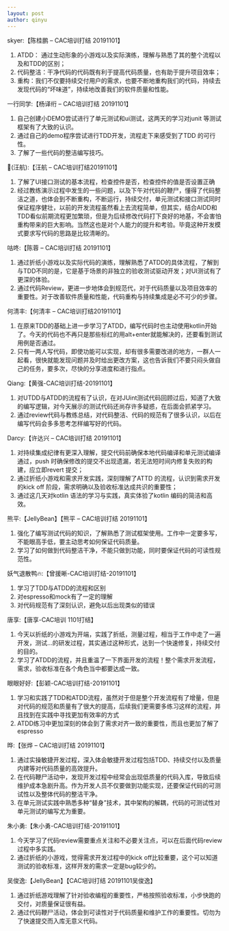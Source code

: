 ```yaml
---
layout: post
author: qinyu
---
```


skyer:【陈桂鹏 – CAC培训打结 20191101】
1. ATDD： 通过生动形象的小游戏以及实际演练，理解与熟悉了其的整个流程以及和TDD的区别；
2. 代码整洁： ​干净代码的代码既有利于提高代码质量，也有助于提升项目效率；
3. 重构： ​我们不仅要持续交付用户的需求，也要不断地重构我们的代码，持续去发现代码的“坏味道”，持续地改善我们的软件质量和性能。

一行同学:【杨译绗 – CAC培训打结 20191101】
1. 自己创建小DEMO尝试进行了单元测试和ui测试，这两天的学习对junit 等测试框架有了大致的认识。
2. 通过自己的demo程序尝试进行TDD开发，流程走下来感受到了TDD 的可行性。
3. 了解了一些代码的整洁编写技巧。

💌(汪航):【汪航 – CAC培训打结20191101】
1. 了解了UI接口测试的基本流程，检查控件是否，检查控件的值是否设置正确 
2. 经过教练演示过程中发生的一些问题，以及下午对代码的鞭尸，懂得了代码整洁之道，也体会到不断重构，不断运行，持续交付，单元测试和接口测试同时保证程序健壮，以前的开发流程虽然看上去流程简单，但其实，结合AIDD和TDD看似前期流程更加繁琐，但是为后续修改代码打下良好的地基，不会害怕重构带来的巨大影响。当然这也是对个人能力的提升和考验。毕竟这种开发模式要求写代码的思路是比较清晰的。

咕咚:【陈蓉 – CAC培训打结 20191101】
1. 通过折纸小游戏以及实际代码的演练，理解熟悉了ATDD的具体流程，了解到与TDD不同的是，它是基于场景的非独立的验收测试驱动开发；对UI测试有了更深的体验。
2. 通过代码Review，更进一步地体会到规范代，对于代码质量以及项目效率的重要性。对于改善软件质量和性能，代码重构与持续集成是必不可少的步骤。

何清丰:【何清丰 – CAC培训打结20191101】
1. 在原来TDD的基础上进一步学习了ATDD，编写代码时也主动使用kotlin开始了。今天的代码也不再只是那些标红的用alt+enter就能解决的，还要看到测试用例是否通过。
2. 只有一两人写代码，即使功能可以实现，却有很多需要改进的地方，一群人一起看，很快就能发现问题并及时给出更改方案，这也告诉我们不要只闷头做自己的任务，要多次，尽快的分享进度和进行指点。

Qiang:【黄强-CAC培训打结-20191101】
1. 对UTDD与ATDD的流程有了认识，在对JUint测试代码回顾过后，知道了大致的编写逻辑，对今天展示的测试代码还尚存许多疑惑，在后面会抓紧学习。
2. 通过review代码与教练总结，对代码整洁、代码的规范有了很多认识，以后在编写代码会多多思考怎样编写好的代码。

Darcy:【许达兴 – CAC培训打结 20191101】
1. 对持续集成纪律有更深入理解，提交代码前确保本地代码编译和单元测试编译通过，push 时确保修改的提交不出现遗漏，若无法短时间内修复失败的构建，应立即revert 提交；
2. 通过折纸小游戏和需求开发实践，深刻理解了ATTD 的流程，认识到需求开发的kick off 阶段，需求明确以及验收标准达成共识的重要性；
3. 通过这几天对kotlin 语法的学习与实践，真实体验了kotlin 编码的简洁和高效。

熊平:​【JellyBean】【熊平 – CAC培训打结 20191101】
1. 强化了编写测试代码的知识，了解熟悉了测试框架使用。工作中一定要多写，不能眼高手低，要主动思考如何保证代码质量。
2. 学习了如何做到代码整洁干净，不能只做到功能，同时要保证代码的可读性规范性。

妖气退散鸭🔥:【曾援晰-CAC培训打结-20191101】
1. 学习了TDD与ATDD的流程和区别
2. 对espresso和mock有了一定的理解
3. 对代码规范有了深刻认识，避免以后出现类似的错误

唐享:【唐享-CAC培训 1101打结】
1. 今天以折纸的小游戏为开端，实践了折纸，测量过程，相当于工作中走了一遍开发，测试...的研发过程，其实通过这种形式，达到一个快速修复，持续交付的目的。
2. 学习了ATDD的流程，并且重温了一下界面开发的流程！整个需求开发流程，需求，验收标准在各个角色当中都要达成一致。

眼眼好好:【彭颖-CAC培训打结-20191101】
1. 学习和实践了TDD和ATDD流程，虽然对于但是整个开发流程有了增量，但是对代码的规范和质量有了很大的提高，后续我们更需要多练习这样的流程，并且找到在实践中寻找更加有效率的方式
2. ATDD练习中更加深刻的体会到了需求对齐一致的重要性，而且也更加了解了espresso

晔:【张烨 – CAC培训打结 20191101】
1. 通过实操敏捷开发过程，深入体会敏捷开发过程包括TDD、持续交付以及质量内建等对代码质量的高效提升。
2. 在代码鞭尸活动中，发现开发过程中经常会出现低质量的代码入库，导致后续维护成本急剧升高。作为开发人员不仅要做到功能实现，还要保证代码的可测试性以及整体代码的整洁干净。
3. 在单元测试实践中熟悉多种“替身”技术，其中架构的解耦，代码的可测试性对单元测试的编写尤为重要。

朱小勇:【朱小勇-CAC培训打结-20191101】
1. 今天学习了代码review需要重点关注和不必要关注点，可以在后面代码review过程中多实践。
2. 通过折纸的小游戏，觉得需求开发过程中的kick off比较重要，这个可以知道测试的验收标准，这样开发的需求一定是bug较少的。

吴俊逸:【JellyBean】【CAC培训打结 20191101吴俊逸】
1. 通过折纸游戏理解了针对验收编程的重要性，严格按照验收标准，小步快跑的交付，对质量保证很有益。
2. 通过代码鞭尸活动，体会到可读性对于代码质量和维护工作的重要性。切勿为了快速提交而入库无意义代码。
